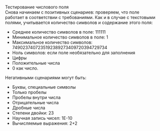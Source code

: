 Тестирование числового поля  
Снова начинаем с позитивных сценариев: проверяем, что поле работает в соответствии с требованиями. Как и в случае с текстовыми полями, учитывается количество символов и содержание этого поля:  
- Среднее количество символов в поле: 111111
- Минимальное количество символов в поле: 1
- Максимальное количество символов: 7490237407235192389273409720394729734
- Ноль символов: если поле необязательно для заполнения
- Цифры
- Положительные числа
- 0 как число.

Негативными сценариями могут быть:
- Буквы, специальные символы
- Только пробелы
- Пробелы внутри числа
- Отрицательные числа
- Дробные числа
- Степени двойки: 23
- Научная запись чисел: 1Е-10
- Вычисляемые выражения: 2+2
